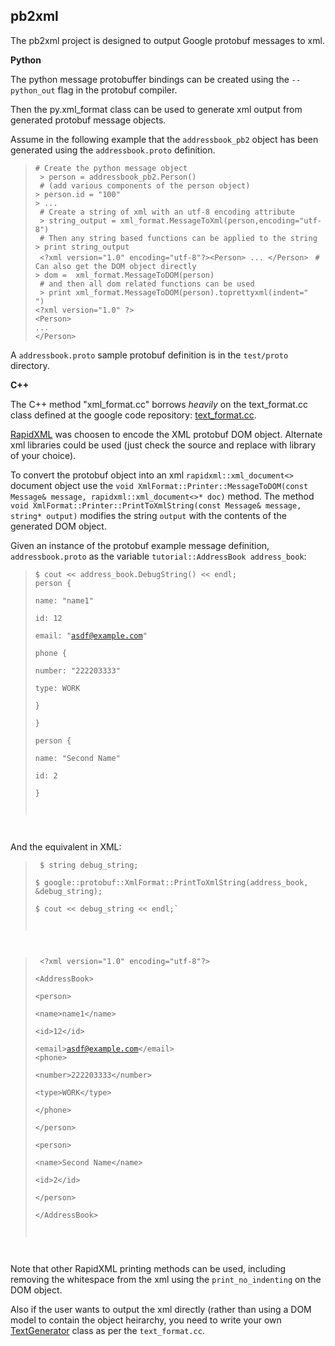 pb2xml
-------------

The pb2xml project is designed to output Google protobuf messages to xml.

**Python**

The python message protobuffer bindings can be created using the `--python_out` flag in the protobuf compiler.

Then the py.xml_format class can be used to generate xml output from generated protobuf message objects.

Assume in the following example that the `addressbook_pb2` object has been generated using the `addressbook.proto` definition.

> ` # Create the python message object `  
> ` > person = addressbook_pb2.Person()`  
> ` # (add various components of the person object)`  
> ` > person.id = "100" `  
> ` > ... `  
> ` # Create a string of xml with an utf-8 encoding attribute`  
> ` > string_output = xml_format.MessageToXml(person,encoding="utf-8")`  
> ` # Then any string based functions can be applied to the string`  
> ` > print string_output `  
> ` <?xml version="1.0" encoding="utf-8"?><Person> ... </Person>`
> ` # Can also get the DOM object directly`  
> ` > dom =  xml_format.MessageToDOM(person) `  
> ` # and then all dom related functions can be used`  
> ` > print xml_format.MessageToDOM(person).toprettyxml(indent="  ")`  
> `<?xml version="1.0" ?> `  
> `<Person>`  
> `... `  
> `</Person>`  



A `addressbook.proto` sample protobuf definition is in the `test/proto` directory.

**C++**

The C++ method "xml\_format.cc" borrows _heavily_ on the text\_format.cc class defined at the google code repository:
[text\_format.cc](http://code.google.com/apis/protocolbuffers/docs/reference/cpp/google.protobuf.text_format.html).


[RapidXML](http://rapidxml.sourceforge.net/) was choosen to encode the XML protobuf DOM object. Alternate xml libraries could be used (just check the source and replace with library of your choice).

To convert the protobuf object into an xml `rapidxml::xml_document<>` document object use the `void XmlFormat::Printer::MessageToDOM(const Message& message, rapidxml::xml_document<>* doc)` method. The method `void XmlFormat::Printer::PrintToXmlString(const Message& message, string* output)` modifies the string `output` with the contents of the generated DOM object.


Given an instance of the protobuf example message definition, `addressbook.proto` as the variable `tutorial::AddressBook address_book`:

> `$ cout << address_book.DebugString() << endl;`  
> <code>person {  
  name: "name1"  
  id: 12  
  email: "asdf@example.com"  
  phone {  
    number: "222203333"  
    type: WORK  
  }  
}  
person {  
  name: "Second Name"  
  id: 2  
}
</code>

And the equivalent in XML:

> <code> $ string debug_string;  
$ google::protobuf::XmlFormat::PrintToXmlString(address_book, &debug_string);  
$ cout &lt;&lt; debug_string &lt;&lt; endl;`   
</code>

> <code>   &lt;?xml version="1.0" encoding="utf-8"?&gt;  
    &lt;AddressBook&gt;  
    	&lt;person&gt;  
      		&lt;name&gt;name1&lt;/name&gt;  
      		&lt;id&gt;12&lt;/id&gt;  
      		&lt;email&gt;asdf@example.com&lt;/email&gt;
      		&lt;phone&gt;  
      			&lt;number&gt;222203333&lt;/number&gt;  
      			&lt;type&gt;WORK&lt;/type&gt;  
      		&lt;/phone&gt;  
      	&lt;/person&gt;  
      	&lt;person&gt;  
      		&lt;name&gt;Second Name&lt;/name&gt;  
      		&lt;id&gt;2&lt;/id&gt;  
      	&lt;/person&gt;  
      &lt;/AddressBook&gt;  

</code>


Note that other RapidXML printing methods can be used, including removing the whitespace from the xml using the `print_no_indenting` on the DOM object.

Also if the user wants to output the xml directly (rather than using a DOM model to contain the object heirarchy, you need to write your own [TextGenerator](http://groups.google.com/group/protobuf/browse_thread/thread/8a1a2ffd02b2a488/722eb96c115d859e?hl=en&lnk=gst&q=marthaler&pli=1) class as per the `text_format.cc`.



